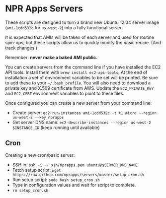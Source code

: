 NPR Apps Servers
================

These scripts are designed to turn a brand new Ubuntu 12.04 server image (``ami-1cdd532c`` for ``us-west-2``) into a fully functional server.

It is expected that AMIs will be taken of each server and used for routine spin-ups, but these scripts allow us to quickly modify the basic recipe. (And track changes.)

Remember: **never make a baked AMI public.**

You can create servers from the command line if you have installed the EC2 API tools. Install them with ``brew install ec2-api-tools``. At the end of installation a set of environment variables to be set will be printed. Be sure to add these to your ``~/.bash_profile``. You will also need to download a private key and X.509 certificate from AWS. Update the ``EC2_PRIVATE_KEY`` and ``EC2_CERT`` environment variables to point to these files.

Once configured you can create a new server from your command line:

* Create server: ``ec2-run-instances ami-1cdd532c -t t1.micro --region us-west-2 --key nprapps``
* Get server DNS name: ``ec2-describe-instances --region us-west-2 $INSTANCE_ID`` (keep running until available)

Cron
----

Creating a new cron/basic server:

* SSH in: ``ssh -i ~/.ssh/nprapps.pem ubuntu@$SERVER_DNS_NAME``
* Fetch setup script: ``wget https://raw.github.com/nprapps/servers/master/setup_cron.sh``
* Run setup script: ``sudo bash setup_cron.sh``
* Type in configuration values and wait for script to complete.
* ``rm setup_cron.sh``


